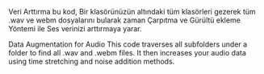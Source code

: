 Veri Arttırma
bu kod, Bir klasörünüzün altındaki tüm klasörleri gezerek tüm .wav ve webm dosyalarını bularak zaman Çarpıtma ve Gürültü ekleme Yöntemi ile Ses verinizi arttırmaya yarar. 

Data Augmentation for Audio
This code traverses all subfolders under a folder to find all .wav and .webm files. It then increases your audio data using time stretching and noise addition methods.
